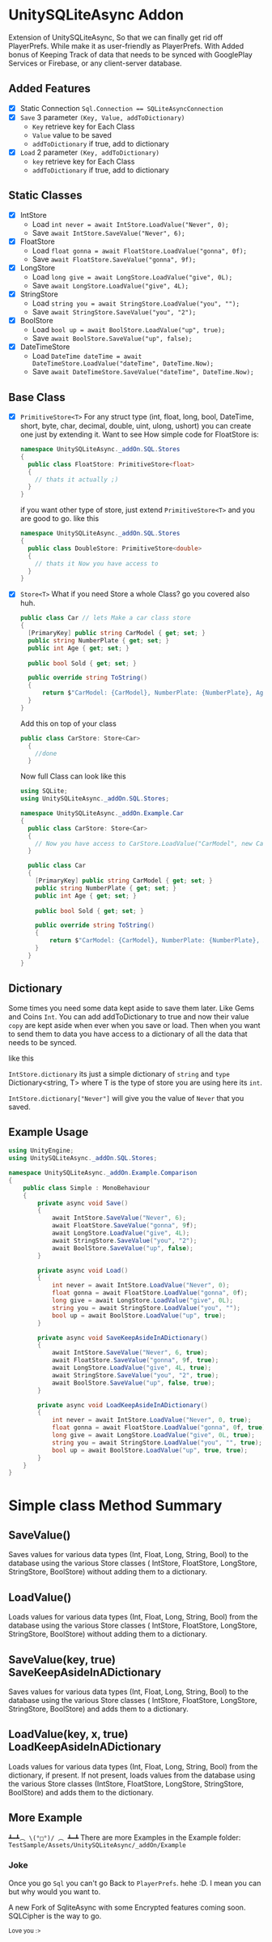 # UnitySQLiteAsync Addon

Extension of UnitySQLiteAsync, So that we can finally get rid off PlayerPrefs. While make it as user-friendly as
PlayerPrefs. With Added bonus of Keeping Track of data that needs to be synced with GooglePlay Services or Firebase, or
any client-server database.

## Added Features

- [x] Static Connection `Sql.Connection == SQLiteAsyncConnection`
- [x] `Save` 3 parameter `(Key, Value, addToDictionary)`
    - `Key` retrieve key for Each Class
    - `Value` value to be saved
    - `addToDictionary` if true, add to dictionary
- [x] `Load` 2 parameter `(Key, addToDictionary)`
    - `key` retrieve key for Each Class
    - `addToDictionary` if true, add to dictionary

## Static Classes

- [x] IntStore
    - Load `int never = await IntStore.LoadValue("Never", 0);`
    - Save `await IntStore.SaveValue("Never", 6);`
- [x] FloatStore
    - Load `float gonna = await FloatStore.LoadValue("gonna", 0f);`
    - Save `await FloatStore.SaveValue("gonna", 9f);`
- [x] LongStore
    - Load `long give = await LongStore.LoadValue("give", 0L);`
    - Save `await LongStore.LoadValue("give", 4L);`
-[x] StringStore
    - Load `string you = await StringStore.LoadValue("you", "");`
    - Save `await StringStore.SaveValue("you", "2");`
-[x] BoolStore
    - Load `bool up = await BoolStore.LoadValue("up", true);`
    - Save `await BoolStore.SaveValue("up", false);`
- [x] DateTimeStore
    - Load `DateTime dateTime = await DateTimeStore.LoadValue("dateTime", DateTime.Now);`
    - Save `await DateTimeStore.SaveValue("dateTime", DateTime.Now);`

## Base Class

- [x] `PrimitiveStore<T>` For any struct type (int, float, long, bool, DateTime, short, byte, char, decimal, double,
  uint, ulong, ushort) you can create one just by extending it. Want to see How simple code for FloatStore is:
  ```c#
  namespace UnitySQLiteAsync._addOn.SQL.Stores
  {
    public class FloatStore: PrimitiveStore<float>
    {
      // thats it actually ;)
    }
  }
  ```
  if you want other type of store, just extend `PrimitiveStore<T>` and you are good to go. like this
    ```c#
    namespace UnitySQLiteAsync._addOn.SQL.Stores
    {
      public class DoubleStore: PrimitiveStore<double>
      {
        // thats it Now you have access to 
      }
    }
    ```

- [x] `Store<T>` What if you need Store a whole Class? go you covered also huh.

  ```c#
  public class Car // lets Make a car class store
  {
    [PrimaryKey] public string CarModel { get; set; }
    public string NumberPlate { get; set; }
    public int Age { get; set; }
    
    public bool Sold { get; set; }

    public override string ToString()
    {
        return $"CarModel: {CarModel}, NumberPlate: {NumberPlate}, Age: {Age}, Sold: {Sold}";
    }
  }
  ```
  Add this on top of your class
  ```c#
  public class CarStore: Store<Car>
    {
      //done
    }
  ```
  Now full Class can look like this
  ```c#
  using SQLite;
  using UnitySQLiteAsync._addOn.SQL.Stores;
  
  namespace UnitySQLiteAsync._addOn.Example.Car
  {
    public class CarStore: Store<Car>
    {
      // Now you have access to CarStore.LoadValue("CarModel", new Car()); and Save Also
    }
  
    public class Car
    {
      [PrimaryKey] public string CarModel { get; set; }
      public string NumberPlate { get; set; }
      public int Age { get; set; }
      
      public bool Sold { get; set; }

      public override string ToString()
      {
          return $"CarModel: {CarModel}, NumberPlate: {NumberPlate}, Age: {Age}, Sold: {Sold}";
      }
    }
  }
  ```

## Dictionary

Some times you need some data kept aside to save them later. Like Gems and Coins `Int`. You can add addToDictionary to
true and now their value `copy` are kept aside when ever when you save or load. Then when you want to send them to data
you have access to a dictionary of all the data that needs to be synced.

like this

`IntStore.dictionary` its just a simple dictionary of `string` and `type` Dictionary<string, T> where T is the type of
store you are using here its `int`.

`IntStore.dictionary["Never"]` will give you the value of `Never` that you saved.

## Example Usage

```c#
using UnityEngine;
using UnitySQLiteAsync._addOn.SQL.Stores;

namespace UnitySQLiteAsync._addOn.Example.Comparison
{
    public class Simple : MonoBehaviour
    {
        private async void Save()
        {
            await IntStore.SaveValue("Never", 6);
            await FloatStore.SaveValue("gonna", 9f);
            await LongStore.LoadValue("give", 4L);
            await StringStore.SaveValue("you", "2");
            await BoolStore.SaveValue("up", false);
        }

        private async void Load()
        {
            int never = await IntStore.LoadValue("Never", 0);
            float gonna = await FloatStore.LoadValue("gonna", 0f);
            long give = await LongStore.LoadValue("give", 0L);
            string you = await StringStore.LoadValue("you", "");
            bool up = await BoolStore.LoadValue("up", true);
        }

        private async void SaveKeepAsideInADictionary()
        {
            await IntStore.SaveValue("Never", 6, true);
            await FloatStore.SaveValue("gonna", 9f, true);
            await LongStore.LoadValue("give", 4L, true);
            await StringStore.SaveValue("you", "2", true);
            await BoolStore.SaveValue("up", false, true);
        }

        private async void LoadKeepAsideInADictionary()
        {
            int never = await IntStore.LoadValue("Never", 0, true);
            float gonna = await FloatStore.LoadValue("gonna", 0f, true);
            long give = await LongStore.LoadValue("give", 0L, true);
            string you = await StringStore.LoadValue("you", "", true);
            bool up = await BoolStore.LoadValue("up", true, true);
        }
    }
}
```

# Simple class Method Summary

## SaveValue()

Saves values for various data types (Int, Float, Long, String, Bool) to the database using the various Store classes (
IntStore, FloatStore, LongStore, StringStore, BoolStore) without adding them to a dictionary.

## LoadValue()

Loads values for various data types (Int, Float, Long, String, Bool) from the database using the various Store classes (
IntStore, FloatStore, LongStore, StringStore, BoolStore) without adding them to a dictionary.

## SaveValue(key, true) SaveKeepAsideInADictionary

Saves values for various data types (Int, Float, Long, String, Bool) to the database using the various Store classes (
IntStore, FloatStore, LongStore, StringStore, BoolStore) and adds them to a dictionary.

## LoadValue(key, x, true) LoadKeepAsideInADictionary

Loads values for various data types (Int, Float, Long, String, Bool) from the dictionary, if present. If not present,
loads values from the database using the various Store classes (IntStore, FloatStore, LongStore, StringStore, BoolStore)
and adds them to the dictionary.

## More Example

`┻━┻︵ \(°□°)/ ︵ ┻━┻`  There are more Examples in the Example folder: `TestSample/Assets/UnitySQLiteAsync/_addOn/Example`

### Joke

Once you go `Sql` you can't go Back to `PlayerPrefs`. hehe :D. I mean you can but why would you want to.

A new Fork of SqliteAsync with some Encrypted features coming soon. SQLCipher is the way to go.

<small>Love you :></small>
